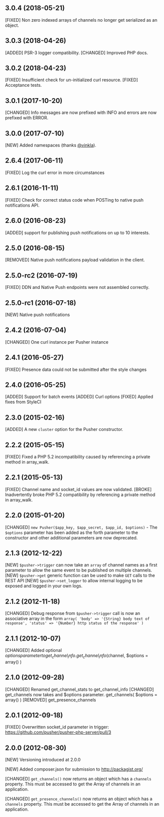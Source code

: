 ## 3.0.4 (2018-05-21)

[FIXED] Non zero indexed arrays of channels no longer get serialized as an object.

## 3.0.3 (2018-04-26)

[ADDED] PSR-3 logger compatibility.
[CHANGED] Improved PHP docs.

## 3.0.2 (2018-04-23)

[FIXED] Insufficient check for un-initialized curl resource.
[FIXED] Acceptance tests.

## 3.0.1 (2017-10-20)

[CHANGED] Info messages are now prefixed with INFO and errors are now prefixed with ERROR.

## 3.0.0 (2017-07-10)

[NEW] Added namespaces (thanks [@vinkla](https://github.com/vinkla)).

## 2.6.4 (2017-06-11)

[FIXED] Log the curl error in more circumstances

## 2.6.1 (2016-11-11)

[FIXED] Check for correct status code when POSTing to native push notifications API.

## 2.6.0 (2016-08-23)

[ADDED] support for publishing push notifications on up to 10 interests.

## 2.5.0 (2016-08-15)

[REMOVED] Native push notifications payload validation in the client.

## 2.5.0-rc2 (2016-07-19)

[FIXED] DDN and Native Push endpoints were not assembled correctly.

## 2.5.0-rc1 (2016-07-18)

[NEW] Native push notifications

## 2.4.2 (2016-07-04)

[CHANGED] One curl instance per Pusher instance

## 2.4.1 (2016-05-27)

[FIXED] Presence data could not be submitted after the style changes

## 2.4.0 (2016-05-25)

[ADDED] Support for batch events
[ADDED] Curl options
[FIXED] Applied fixes from StyleCI

## 2.3.0 (2015-02-16)

[ADDED] A new `cluster` option for the Pusher constructor.

## 2.2.2 (2015-05-15)

[FIXED] Fixed a PHP 5.2 incompatibility caused by referencing a private method in array_walk.

## 2.2.1 (2015-05-13)

[FIXED] Channel name and socket_id values are now validated.
[BROKE] Inadvertently broke PHP 5.2 compatibility by referencing a private method in array_walk.

## 2.2.0 (2015-01-20)

[CHANGED] `new Pusher($app_key, $app_secret, $app_id, $options)` - The `$options` parameter
has been added as the forth parameter to the constructor and other additional
parameters are now deprecated.

## 2.1.3 (2012-12-22)

[NEW] `$pusher->trigger` can now take an `array` of channel names as a first parameter to allow the same event to be published on multiple channels.
[NEW] `$pusher->get` generic function can be used to make `GET` calls to the REST API
[NEW] `$pusher->set_logger` to allow internal logging to be exposed and logged in your own logs.

## 2.1.2 (2012-11-18)

[CHANGED] Debug response from `$pusher->trigger` call is now an associative array in the form `array( 'body' => '{String} body text of response', 'status' => '{Number} http status of the response' )`

## 2.1.1 (2012-10-07)

[CHANGED] Added optional $options parameter to get_channel_info. get_channel_info($channel, $options = array() )

## 2.1.0 (2012-09-28)

[CHANGED] Renamed get_channel_stats to get_channel_info
[CHANGED] get_channels now takes and $options parameter. get_channels( $options = array() )
[REMOVED] get_presence_channels

## 2.0.1 (2012-09-18)

[FIXED] Overwritten socket_id parameter in trigger: https://github.com/pusher/pusher-php-server/pull/3

## 2.0.0 (2012-08-30)

[NEW] Versioning introduced at 2.0.0

[NEW] Added composer.json for submission to http://packagist.org/

[CHANGED] `get_channels()` now returns an object which has a `channels` property. This must be accessed to get the Array of channels in an application.

[CHANGED] `get_presence_channels()` now returns an object which has a `channels` property. This must be accessed to get the Array of channels in an application.
